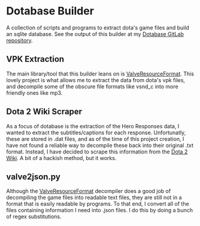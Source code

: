 # Dotabase Builder
A collection of scripts and programs to extract dota's game files and build an sqlite database. See the output of this builder at my [Dotabase GitLab repository](https://gitlab.com/dillerm/dotabase "Dotabase").

## VPK Extraction
The main library/tool that this builder leans on is [ValveResourceFormat](https://github.com/SteamDatabase/ValveResourceFormat "Valve Source 2 file decompiler/compiler"). This lovely project is what allows me to extract the data from dota's vpk files, and decompile some of the obscure file formats like vsnd_c into more friendly ones like mp3.

## Dota 2 Wiki Scraper
As a focus of dotabase is the extraction of the Hero Responses data, I wanted to extract the subtitles/captions for each response. Unfortunatly, these are stored in .dat files, and as of the time of this project creation, I have not found a reliable way to decompile these back into their original .txt format. Instead, I have decided to scrape this information from the [Dota 2 Wiki](http://dota2.gamepedia.com/Dota_2_Wiki "Dota 2 Wiki - Gamepedia"). A bit of a hackish method, but it works. 

## valve2json.py
Although the [ValveResourceFormat](https://github.com/SteamDatabase/ValveResourceFormat "Valve Source 2 file decompiler/compiler") decompiler does a good job of decompiling the game files into readable text files, they are still not in a format that is easily readable by programs. To that end, I convert all of the files containing information I need into .json files. I do this by doing a bunch of regex substitutions.